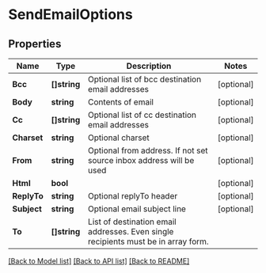 # SendEmailOptions

## Properties
Name | Type | Description | Notes
------------ | ------------- | ------------- | -------------
**Bcc** | **[]string** | Optional list of bcc destination email addresses | [optional] 
**Body** | **string** | Contents of email | [optional] 
**Cc** | **[]string** | Optional list of cc destination email addresses | [optional] 
**Charset** | **string** | Optional charset | [optional] 
**From** | **string** | Optional from address. If not set source inbox address will be used | [optional] 
**Html** | **bool** |  | [optional] 
**ReplyTo** | **string** | Optional replyTo header | [optional] 
**Subject** | **string** | Optional email subject line | [optional] 
**To** | **[]string** | List of destination email addresses. Even single recipients must be in array form. | 

[[Back to Model list]](../README.md#documentation-for-models) [[Back to API list]](../README.md#documentation-for-api-endpoints) [[Back to README]](../README.md)


